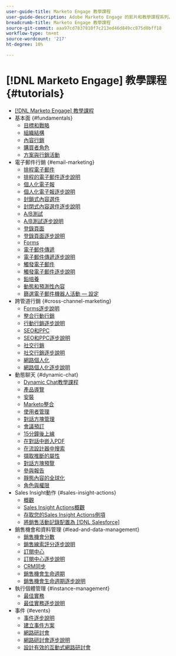 ```yaml
---
user-guide-title: Marketo Engage 教學課程
user-guide-description: Adobe Marketo Engage 的影片和教學課程系列。
breadcrumb-title: Marketo Engage 教學課程
source-git-commit: aaa97cd7837810f7c213ed46d849cc875d0bff18
workflow-type: tm+mt
source-wordcount: '217'
ht-degree: 10%

---
```



# [!DNL Marketo Engage] 教學課程 {#tutorials}

+ [[!DNL Marketo Engage] 教學課程](overview.md)
+ 基本面 {#fundamentals}
   + [目標和戰略](fundamentals/goals-and-strategy-learn.md)
   + [組織結構](fundamentals/organizational-structure-learn.md)
   + [內容行銷](fundamentals/content-marketing-learn.md)
   + [購買者角色](fundamentals/buyer-personas-learn.md)
   + [方案與行銷活動](fundamentals/programs-and-campaigns.md)
+ 電子郵件行銷 {#email-marketing}
   + [排程電子郵件](email-marketing/scheduled-email-learn.md)
   + [排程的電子郵件逐步說明](email-marketing/scheduled-email-watch.md)
   + [個人化電子報](email-marketing/personalized-newsletter-learn.md)
   + [個人化電子報逐步說明](email-marketing/personalized-newsletter-watch.md)
   + [封鎖式內容選件](email-marketing/gated-content-offer-learn.md)
   + [封閉式內容選件逐步說明](email-marketing/gated-content-offer-watch.md)
   + [A/B測試](email-marketing/ab-testing-learn.md)
   + [A/B測試逐步說明](email-marketing/ab-testing-watch.md)
   + [登錄頁面 ](email-marketing/landing-pages-learn.md)
   + [登錄頁面逐步說明](email-marketing/landing-pages-watch.md)
   + [Forms](email-marketing/forms-learn.md)
   + [電子郵件傳遞](email-marketing/email-deliverability-learn.md)
   + [電子郵件傳遞逐步說明](email-marketing/email-deliverability-watch.md)
   + [觸發電子郵件](email-marketing/triggered-email-learn.md)
   + [觸發電子郵件逐步說明](email-marketing/triggered-email-watch.md)
   + [鉛培養](email-marketing/lead-nuturing-learn.md)
   + [動態和預測性內容](email-marketing/dynamic-and-predictive-content-learn.md)
   + [篩選電子郵件機器人活動 — 設定](filtering-email-bot-activities/setup.md)
+ 跨管道行銷 {#cross-channel-marketing}
   + [Forms逐步說明](email-marketing/forms-watch.md)
   + [整合行動行銷](cross-channel-marketing/mobile-marketing-learn.md)
   + [行動行銷逐步說明](cross-channel-marketing/mobile-marketing-watch.md)
   + [SEO和PPC](cross-channel-marketing/seo-and-ppc-learn.md)
   + [SEO和PPC逐步說明](cross-channel-marketing/seo-and-ppc-watch.md)
   + [社交行銷](cross-channel-marketing/social-marketing-learn.md)
   + [社交行銷逐步說明](cross-channel-marketing/social-marketing-watch.md)
   + [網路個人化](cross-channel-marketing/web-personalization-learn.md)
   + [網路個人化逐步說明](cross-channel-marketing/web-personalization-watch.md)
+ 動態聊天 {#dynamic-chat}
   + [Dynamic Chat教學課程](dynamic-chat/dynamic-chat-overview.md)
   + [產品導覽](dynamic-chat/product-tour.md)
   + [安裝](dynamic-chat/setup.md)
   + [Marketo整合](dynamic-chat/marketo-integration.md)
   + [使用者管理](dynamic-chat/user-management.md)
   + [對話方塊管理](dynamic-chat/dialogue-management.md)
   + [會議預訂](dynamic-chat/meeting-booking.md)
   + [15分鐘後上線](dynamic-chat/go-live-in-15-minutes.md)
   + [在對話中嵌入PDF](dynamic-chat/document-cloud-integration.md)
   + [在流設計器中搜索](dynamic-chat/search-in-stream-designer.md)
   + [擷取推斷的屬性](dynamic-chat/capture-inferred-attributes.md)
   + [對話方塊預覽](dynamic-chat/dialogue-preview.md)
   + [參與報告](dynamic-chat/engagement-report.md)
   + [靜態內容的全球化](dynamic-chat/globalization-of-static-content.md)
   + [角色與權限](dynamic-chat/roles-and-permissions.md)
+ Sales Insight動作 {#sales-insight-actions}
   + [概觀](sales-insight-actions/overview.md)
   + [Sales Insight Actions概觀](sales-insight-actions/sales-insight-actions-overview.md)
   + [存取您的Sales Insight Actions例項](sales-insight-actions/accessing-your-sales-insight-actions-instance.md)
   + [將銷售活動記錄配置為 [!DNL Salesforce]](sales-insight-actions/configure-sales-activity-logging-to-salesforce.md)
+ 銷售機會和資料管理 {#lead-and-data-management}
   + [銷售機會分數](lead-and-data-management/lead-scoring-learn.md)
   + [銷售線索評分逐步說明](lead-and-data-management/lead-scoring-watch.md)
   + [訂閱中心](lead-and-data-management/subscription-center-learn.md)
   + [訂閱中心逐步說明](lead-and-data-management/subscription-center-watch.md)
   + [CRM同步](lead-and-data-management/crm-sync-learn.md)
   + [銷售機會生命週期](lead-and-data-management/lead-lifecycle-learn.md)
   + [銷售機會生命週期逐步說明](lead-and-data-management/lead-lifecycle-watch.md)
+ 執行個體管理 {#instance-management}
   + [最佳實務](instance-management/best-practice-learn.md)
   + [最佳實務逐步說明](instance-management/best-practice-watch.md)
+ 事件 {#events}
   + [事件逐步說明](events/events-watch.md)
   + [建立事件方案](events/events-learn.md)
   + [網路研討會](events/webinar-learn.md)
   + [網路研討會逐步說明](events/webinar-watch.md)
   + [設計有效的互動式網路研討會](events/design-an-effective-interactive-webinar.md)

